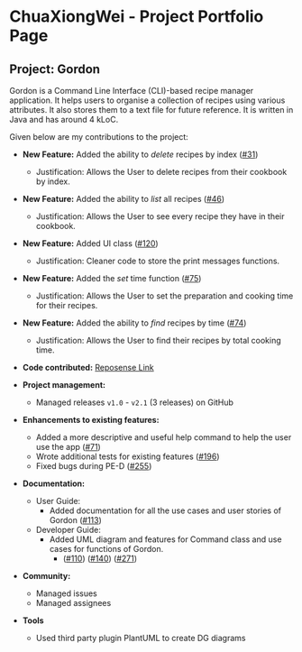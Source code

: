 # ChuaXiongWei - Project Portfolio Page

## Project: Gordon

Gordon is a Command Line Interface (CLI)-based recipe manager application. It helps
users to organise a collection of recipes using various attributes. It also stores them 
to a text file for future reference. It is written in Java and has around 4 kLoC.

Given below are my contributions to the project:

* **New Feature:** Added the ability to _delete_ recipes by index ([#31](https://github.com/AY2122S1-CS2113T-W13-2/tp/issues/31))
  * Justification: Allows the User to delete recipes from their cookbook by index.

* **New Feature:** Added the ability to _list_ all recipes ([#46](https://github.com/AY2122S1-CS2113T-W13-2/tp/issues/46))
  * Justification: Allows the User to see every recipe they have in their cookbook.

* **New Feature:** Added UI class ([#120](https://github.com/AY2122S1-CS2113T-W13-2/tp/issues/120))
  * Justification: Cleaner code to store the print messages functions.

* **New Feature:** Added the _set_ time function ([#75](https://github.com/AY2122S1-CS2113T-W13-2/tp/issues/75))
  * Justification: Allows the User to set the preparation and cooking time for their recipes.

* **New Feature:** Added the ability to _find_ recipes by time ([#74](https://github.com/AY2122S1-CS2113T-W13-2/tp/issues/74))
  * Justification: Allows the User to find their recipes by total cooking time.



* **Code contributed:** [Reposense Link](https://nus-cs2113-ay2122s1.github.io/tp-dashboard/?search=ChuaXiongWei&sort=groupTitle&sortWithin=title&since=2021-09-25&timeframe=commit&mergegroup=&groupSelect=groupByRepos&breakdown=false)


* **Project management:**
  * Managed releases `v1.0` - `v2.1` (3 releases) on GitHub

* **Enhancements to existing features:**
  * Added a more descriptive and useful help command to help the user use the app ([#71](https://github.com/AY2122S1-CS2113T-W13-2/tp/issues/71))
  * Wrote additional tests for existing features ([#196](https://github.com/AY2122S1-CS2113T-W13-2/tp/pull/196))
  * Fixed bugs during PE-D ([#255](https://github.com/AY2122S1-CS2113T-W13-2/tp/pull/255))

* **Documentation:**
  * User Guide:
    * Added documentation for all the use cases and user stories of Gordon ([#113](https://github.com/AY2122S1-CS2113T-W13-2/tp/pull/113))
  * Developer Guide:
    * Added UML diagram and features for Command class and use cases for functions of Gordon. 
      * ([#110](https://github.com/AY2122S1-CS2113T-W13-2/tp/pull/110)) ([#140](https://github.com/AY2122S1-CS2113T-W13-2/tp/pull/140)) ([#271](https://github.com/AY2122S1-CS2113T-W13-2/tp/pull/271))

* **Community:**
  * Managed issues
  * Managed assignees

* **Tools**
  * Used third party plugin PlantUML to create DG diagrams
